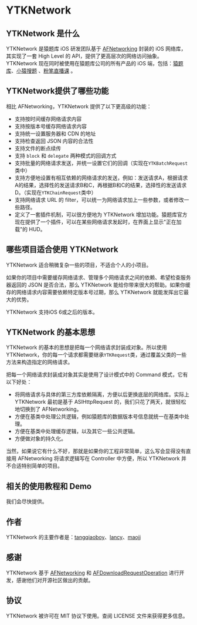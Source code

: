 YTKNetwork
==========

## YTKNetwork 是什么

YTKNetwork 是猿题库 iOS 研发团队基于 [AFNetworking](https://github.com/AFNetworking/AFNetworking) 封装的 iOS 网络库，其实现了一套 High Level 的 API，提供了更高层次的网络访问抽象。YTKNetwork 现在同时被使用在猿题库公司的所有产品的 iOS 端，包括：[猿题库](http://www.yuantiku.com/)、[小猿搜题](http://www.yuansouti.com/) 、[粉笔直播课](http://ke.fenbi.com/) 。

## YTKNetwork提供了哪些功能

相比 AFNetworking，YTKNetwork 提供了以下更高级的功能：

 * 支持按时间缓存网络请求内容
 * 支持按版本号缓存网络请求内容
 * 支持统一设置服务器和 CDN 的地址
 * 支持检查返回 JSON 内容的合法性
 * 支持文件的断点续传
 * 支持 `block` 和 `delegate` 两种模式的回调方式
 * 支持批量的网络请求发送，并统一设置它们的回调（实现在`YTKBatchRequest`类中）
 * 支持方便地设置有相互依赖的网络请求的发送，例如：发送请求A，根据请求A的结果，选择性的发送请求B和C，再根据B和C的结果，选择性的发送请求D。（实现在`YTKChainRequest`类中）
 * 支持网络请求 URL 的 filter，可以统一为网络请求加上一些参数，或者修改一些路径。
 * 定义了一套插件机制，可以很方便地为 YTKNetwork 增加功能。猿题库官方现在提供了一个插件，可以在某些网络请求发起时，在界面上显示"正在加载"的 HUD。

## 哪些项目适合使用 YTKNetwork

YTKNetwork 适合稍微复杂一些的项目，不适合个人的小项目。

如果你的项目中需要缓存网络请求、管理多个网络请求之间的依赖、希望检查服务器返回的 JSON 是否合法，那么 YTKNetwork 能给你带来很大的帮助。如果你缓存的网络请求内容需要依赖特定版本号过期，那么 YTKNetwork 就能发挥出它最大的优势。

YTKNetwork 支持iOS 6或之后的版本。

## YTKNetwork 的基本思想

YTKNetwork 的基本的思想是把每一个网络请求封装成对象。所以使用 YTKNetwork，你的每一个请求都需要继承`YTKRequest`类，通过覆盖父类的一些方法来构造指定的网络请求。

把每一个网络请求封装成对象其实是使用了设计模式中的 Command 模式，它有以下好处：

 * 将网络请求与具体的第三方库依赖隔离，方便以后更换底层的网络库。实际上 YTKNetwork 最初是基于 ASIHttpRequest 的，我们只花了两天，就很轻松地切换到了 AFNetworking。
 * 方便在基类中处理公共逻辑，例如猿题库的数据版本号信息就统一在基类中处理。
 * 方便在基类中处理缓存逻辑，以及其它一些公共逻辑。
 * 方便做对象的持久化。

当然，如果说它有什么不好，那就是如果你的工程非常简单，这么写会显得没有直接用 AFNetworking 将请求逻辑写在 Controller 中方便，所以 YTKNetwork 并不合适特别简单的项目。

## 相关的使用教程和 Demo

我们会尽快提供。

## 作者

YTKNetwork 的主要作者是：[tangqiaoboy](https://github.com/tangqiaoboy)、[lancy](https://github.com/lancy)、[maojj](https://github.com/maojj)

## 感谢

YTKNetwork 基于 [AFNetworking](https://github.com/AFNetworking/AFNetworking) 和 [AFDownloadRequestOperation](https://github.com/steipete/AFDownloadRequestOperation) 进行开发，感谢他们对开源社区做出的贡献。

## 协议

YTKNetwork 被许可在 MIT 协议下使用。查阅 LICENSE 文件来获得更多信息。
